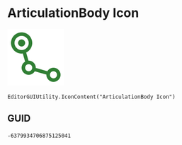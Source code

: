 # ArticulationBody Icon
![](/img/ArticulationBody%20Icon.png)

``` CSharp
EditorGUIUtility.IconContent("ArticulationBody Icon")
```
## GUID
```
-6379934706875125041
```
